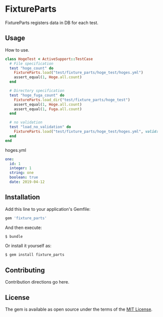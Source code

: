 # FixtureParts
FixtureParts registers data in DB for each test.

## Usage
How to use.

```ruby
class HogeTest < ActiveSupport::TestCase
  # File specification
  test "hoge_count" do
    FixtureParts.load("test/fixture_parts/hoge_test/hoges.yml")
    assert_equal(1, Hoge.all.count)
  end

  # Directory specification
  test "hoge_fuga_count" do
    FixtureParts.load_dir("test/fixture_parts/hoge_test")
    assert_equal(1, Hoge.all.count)
    assert_equal(1, Fuga.all.count)
  end

  # no validation
  test "load_no_validation" do
    FixtureParts.load("test/fixture_parts/hoge_test/hoges.yml", valid: false)
  end
end
```

hoges.yml
```yml
one:
  id: 1
  integer: 1
  string: one
  boolean: true
  date: 2019-04-12
```

## Installation
Add this line to your application's Gemfile:

```ruby
gem 'fixture_parts'
```

And then execute:
```bash
$ bundle
```

Or install it yourself as:
```bash
$ gem install fixture_parts
```

## Contributing
Contribution directions go here.

## License
The gem is available as open source under the terms of the [MIT License](https://opensource.org/licenses/MIT).
